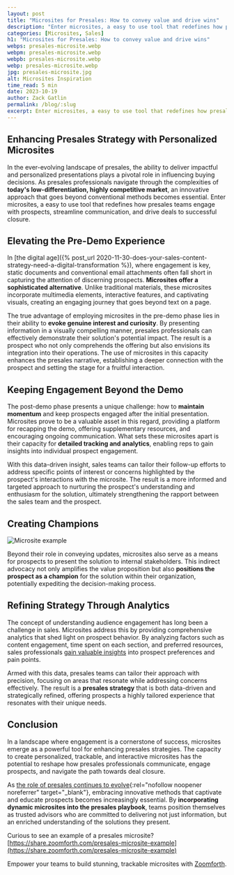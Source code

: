 ```yaml
---
layout: post
title: "Microsites for Presales: How to convey value and drive wins"
description: "Enter microsites, a easy to use tool that redefines how presales teams engage with prospects, streamline communication, and drive deals"
categories: [Microsites, Sales]
h1: "Microsites for Presales: How to convey value and drive wins"
webps: presales-microsite.webp
webpm: presales-microsite.webp
webpb: presales-microsite.webp
webp: presales-microsite.webp
jpg: presales-microsite.jpg
alt: Microsites Inspiration
time_read: 5 min
date: 2023-10-19
author: Zack Gatlin
permalink: /blog/:slug
excerpt: Enter microsites, a easy to use tool that redefines how presales teams engage with prospects, streamline communication, and drive deals
---
```

## Enhancing Presales Strategy with Personalized Microsites

In the ever-evolving landscape of presales, the ability to deliver impactful and personalized presentations plays a pivotal role in influencing buying decisions. As presales professionals navigate through the complexities of **today's low-differentiation, highly competitive market**, an innovative approach that goes beyond conventional methods becomes essential. Enter microsites, a easy to use tool that redefines how presales teams engage with prospects, streamline communication, and drive deals to successful closure.

## Elevating the Pre-Demo Experience

In [the digital age]({% post_url 2020-11-30-does-your-sales-content-strategy-need-a-digital-transformation %}), where engagement is key, static documents and conventional email attachments often fall short in capturing the attention of discerning prospects. **Microsites offer a sophisticated alternative**. Unlike traditional materials, these microsites incorporate multimedia elements, interactive features, and captivating visuals, creating an engaging journey that goes beyond text on a page.

The true advantage of employing microsites in the pre-demo phase lies in their ability to **evoke genuine interest and curiosity**. By presenting information in a visually compelling manner, presales professionals can effectively demonstrate their solution's potential impact. The result is a prospect who not only comprehends the offering but also envisions its integration into their operations. The use of microsites in this capacity enhances the presales narrative, establishing a deeper connection with the prospect and setting the stage for a fruitful interaction.

## Keeping Engagement Beyond the Demo

The post-demo phase presents a unique challenge: how to **maintain momentum** and keep prospects engaged after the initial presentation. Microsites prove to be a valuable asset in this regard, providing a platform for recapping the demo, offering supplementary resources, and encouraging ongoing communication. What sets these microsites apart is their capacity for **detailed tracking and analytics**, enabling reps to gain insights into individual prospect engagement.

With this data-driven insight, sales teams can tailor their follow-up efforts to address specific points of interest or concerns highlighted by the prospect's interactions with the microsite. The result is a more informed and targeted approach to nurturing the prospect's understanding and enthusiasm for the solution, ultimately strengthening the rapport between the sales team and the prospect.

## Creating Champions

![Microsite example]({{'/assets/img/blog/ppc-landing-page-templates-to-get-the-most-of-your-ad-spend-example-2-744.webp'|relative_url}})

Beyond their role in conveying updates, microsites also serve as a means for prospects to present the solution to internal stakeholders. This indirect advocacy not only amplifies the value proposition but also **positions the prospect as a champion** for the solution within their organization, potentially expediting the decision-making process.

## Refining Strategy Through Analytics

The concept of understanding audience engagement has long been a challenge in sales. Microsites address this by providing comprehensive analytics that shed light on prospect behavior. By analyzing factors such as content engagement, time spent on each section, and preferred resources, sales professionals [gain valuable insights]({{'platform-data-analytics'|relative_url}}) into prospect preferences and pain points.

Armed with this data, presales teams can tailor their approach with precision, focusing on areas that resonate while addressing concerns effectively. The result is a **presales strategy** that is both data-driven and strategically refined, offering prospects a highly tailored experience that resonates with their unique needs.

## Conclusion

In a landscape where engagement is a cornerstone of success, microsites emerge as a powerful tool for enhancing presales strategies. The capacity to create personalized, trackable, and interactive microsites has the potential to reshape how presales professionals communicate, engage prospects, and navigate the path towards deal closure.

As [the role of presales continues to evolve](https://www.presalescollective.com/content/cracking-the-presales-enablement-code){:rel="nofollow noopener noreferrer" target="_blank"}, embracing innovative methods that captivate and educate prospects becomes increasingly essential. By **incorporating dynamic microsites into the presales playbook**, teams position themselves as trusted advisors who are committed to delivering not just information, but an enriched understanding of the solutions they present.

Curious to see an example of a presales microsite?
[https://share.zoomforth.com/presales-microsite-example](https://share.zoomforth.com/presales-microsite-example)

Empower your teams to build stunning, trackable microsites with [Zoomforth](/).
